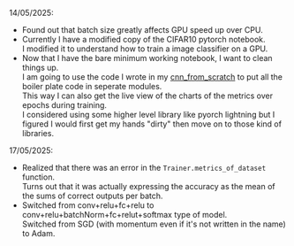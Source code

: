 14/05/2025:  
-   Found out that batch size greatly affects GPU speed up over CPU.  
-   Currently I have a modified copy of the CIFAR10 pytorch notebook.  
    I modified it to understand how to train a image classifier on a GPU.  
-   Now that I have the bare minimum working notebook, I want to clean things up.  
    I am going to use the code I wrote in my [cnn_from_scratch](https://github.com/MauroAbidalCarrer/CNN_from_scratch) to put all the boiler plate code in seperate modules.  
    This way I can also get the live view of the charts of the metrics over epochs during training.  
    I considered using some higher level library like pyorch lightning but I figured I would first get my hands "dirty" then move on to those kind of libraries.  

17/05/2025:
-   Realized that there was an error in the `Trainer.metrics_of_dataset` function.  
    Turns out that it was actually expressing the accuracy as the mean of the sums of correct outputs per batch.  
-   Switched from  conv+relu+fc+relu to conv+relu+batchNorm+fc+relut+softmax type of model.  
    Switched from SGD (with momentum even if it's not written in the name) to Adam.